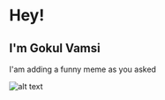 # Hey!
## I'm Gokul Vamsi

I'am adding a funny meme as you asked

![alt text](https://i.pinimg.com/236x/35/0e/b4/350eb432bcca29c8d4bc5007da33cb6c--english-memes-teacher-memes.jpg)
